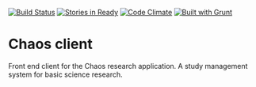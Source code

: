 [![Build Status](https://travis-ci.org/chaos-research/chaos-client.svg)](https://travis-ci.org/chaos-research/chaos-client)
[![Stories in Ready](https://badge.waffle.io/chaos-research/chaos-client.png?label=ready&title=Ready)](https://waffle.io/chaos-research/chaos-client)
[![Code Climate](https://codeclimate.com/github/chaos-research/chaos-client.png)](https://codeclimate.com/github/chaos-research/chaos-client)
[![Built with Grunt](https://cdn.gruntjs.com/builtwith.png)](http://gruntjs.com/)

Chaos client
============

Front end client for the Chaos research application.  A study management system for basic science research.
